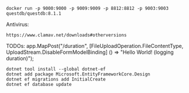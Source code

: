 ```
docker run -p 9000:9000 -p 9009:9009 -p 8812:8812 -p 9003:9003 questdb/questdb:8.1.1
```

Antivirus:
```
https://www.clamav.net/downloads#otherversions
```
TODOs:
app.MapPost("/duration", 
        [FileUploadOperation.FileContentType, UploadStream.DisableFormModelBinding]
    () => "Hello World! (logging duration)");

```
dotnet tool install --global dotnet-ef
dotnet add package Microsoft.EntityFrameworkCore.Design
dotnet ef migrations add InitialCreate
dotnet ef database update
```
